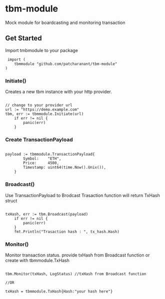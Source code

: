 # tbm-module
 Mock module for boardcasting and monitoring transaction


 ## Get Started

 Import tmbmodule to your package
 
```golang
 import (
	tbmmodule "github.com/patcharanant/tbm-module"
)
```

### Initiate()

Creates a new tbm instance with your http provider.

```golang

// change to your provider url
url := "https://demo.example.com"
tbm, err := tbmmodule.Initiate(url)
	if err != nil {
		panic(err)
	}

```

### Create TransactionPayload

```golang

payload := tbmmodule.TransactionPayload{
		Symbol:    "ETH",
		Price:     4500,
		Timestamp: uint64(time.Now().Unix()),
	}

```


### Broadcast()

Use TransactionPayload to Brodcast Trasaction
function will return TxHash struct

```golang

txHash, err := tbm.Broadcast(payload)
	if err != nil {
		panic(err)
	}
    fmt.Println("Trasaction hash : ", tx_hash.Hash)
```

### Monitor()

Monitor transaction status. provide txHash from Broadcast function or create with tbmmodule.TxHash


```golang

tbm.Monitor(txHash, LogStatus) //txHash from Broadcast function

//OR

txHash = tbmmodule.TxHash{Hash:"your hash here"}

```